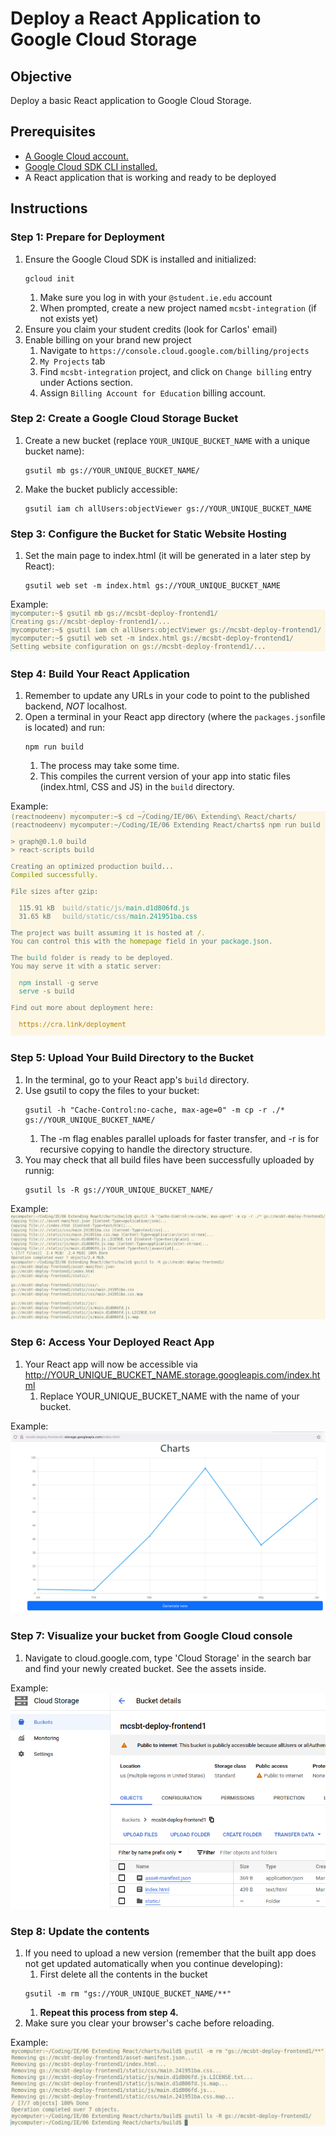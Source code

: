 # Deploy a React Application to Google Cloud Storage

## Objective
Deploy a basic React application to Google Cloud Storage.

## Prerequisites
- [A Google Cloud account.](https://cloud.google.com)
- [Google Cloud SDK CLI installed.](https://cloud.google.com/cli?hl=en)
- A React application that is working and ready to be deployed

## Instructions

### Step 1: Prepare for Deployment

1. Ensure the Google Cloud SDK is installed and initialized: 
    ```shell
    gcloud init
    ```
    1. Make sure you log in with your `@student.ie.edu` account
    1. When prompted, create a new project named `mcsbt-integration` (if not exists yet)
1. Ensure you claim your student credits (look for Carlos' email)
1. Enable billing on your brand new project
    1. Navigate to `https://console.cloud.google.com/billing/projects`
    1. `My Projects` tab
    1. Find `mcsbt-integration` project, and click on `Change billing` entry under Actions section.
    1. Assign `Billing Account for Education` billing account.

### Step 2: Create a Google Cloud Storage Bucket
1. Create a new bucket (replace `YOUR_UNIQUE_BUCKET_NAME` with a unique bucket name):
    ```shell
    gsutil mb gs://YOUR_UNIQUE_BUCKET_NAME/
    ```
1. Make the bucket publicly accessible:
    ```shell
    gsutil iam ch allUsers:objectViewer gs://YOUR_UNIQUE_BUCKET_NAME
    ```

### Step 3: Configure the Bucket for Static Website Hosting
1. Set the main page to index.html (it will be generated in a later step by React):
    ```shell
    gsutil web set -m index.html gs://YOUR_UNIQUE_BUCKET_NAME
    ```

Example:
![Screenshot of the bucket configuration](img/front_bucketconfig.png)

### Step 4: Build Your React Application
1. Remember to update any URLs in your code to point to the published backend, *NOT* localhost.
1. Open a terminal in your React app directory (where the `packages.json`file is located) and run:
    ```shell
    npm run build
    ```
    1. The process may take some time.
    1. This compiles the current version of your app into static files (index.html, CSS and JS) in the `build` directory.

Example:
![Screenshot of the build process](img/front_build.png)


### Step 5: Upload Your Build Directory to the Bucket
1. In the terminal, go to your React app's `build` directory.
1. Use gsutil to copy the files to your bucket:
    ```shell
    gsutil -h "Cache-Control:no-cache, max-age=0" -m cp -r ./* gs://YOUR_UNIQUE_BUCKET_NAME/
    ```
    1. The -m flag enables parallel uploads for faster transfer, and -r is for recursive copying to handle the directory structure.
1. You may check that all build files have been successfully uploaded by runnig:
    ```shell
    gsutil ls -R gs://YOUR_UNIQUE_BUCKET_NAME/
    ```

Example:
![Screenshot of the file upload](img/front_upload.png)


### Step 6: Access Your Deployed React App

1. Your React app will now be accessible via http://YOUR_UNIQUE_BUCKET_NAME.storage.googleapis.com/index.html
    1. Replace YOUR_UNIQUE_BUCKET_NAME with the name of your bucket.

Example:
![Screenshot of the deployed frontend](img/front_apponline.png)


### Step 7: Visualize your bucket from Google Cloud console

1. Navigate to cloud.google.com, type 'Cloud Storage' in the search bar and find your newly created bucket. See the assets inside.

Example:
![Screenshot of the Cloud Console](img/front_webconsole.png)


### Step 8: Update the contents

1. If you need to upload a new version (remember that the built app does not get updated automatically when you continue developing):
    1. First delete all the contents in the bucket
    ```shell
    gsutil -m rm "gs://YOUR_UNIQUE_BUCKET_NAME/**"
    ```
    1. **Repeat this process from step 4.**
1. Make sure you clear your browser's cache before reloading.

Example:
![Screenshot of the bucket cleanup](img/front_bucketclear.png)
